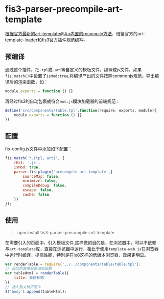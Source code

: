 # fis3-parser-precompile-art-template
根据官方最新的art-template@4.x内置的recompile方法，借鉴官方的art-template-loader和fis3官方插件规范编写。
## 预编译
通过这个插件，把`.tpl`或`.art`等自定义的模板文件，编译成js文件，如果`fis.match()`中设置了`isMod:true`,将编译产出的文件按照commonjs规范，导出编译后的渲染函数，如：
``` js
module.exports = function () {}
```
再经过fis3的自动包裹成符合`mod.js`模块加载器的前端规范：
``` js
define('src/components/table.tpl',function(require, exports, module){
    module.exports = function () {}
})
```
## 配置
fis-config.js文件中添加如下配置：
``` js
fis.match('*.{tpl, art}', {
    rExt: '.js',
    isMod: true,
    parser:fis.plugin('precompile-art-template',{
        sourceMap: false,
        minimize: false,
        compileDebug: false,
        escape: false,
        cache: false,
    })
});
```
## 使用

> npm install fis3-parser-precompile-art-template

在需要引入的页面中，引入模板文件,这样做的目的是，在浏览器中，可以不依赖与`art-template`库，直接在浏览器中运行，相比于使用`template-web.js`在浏览器中运行时编译，提高性能，特别是在ie8这样的低版本浏览器，效果更明显。
``` js
var renderTable = require('../../components/table/table.tpl');
// 返回的直接就是渲染函数
var tableHtml = renderTable({
    title:'表格标题'
})
// 插入到文档页面中
$('body').append(tableHtml);
```
